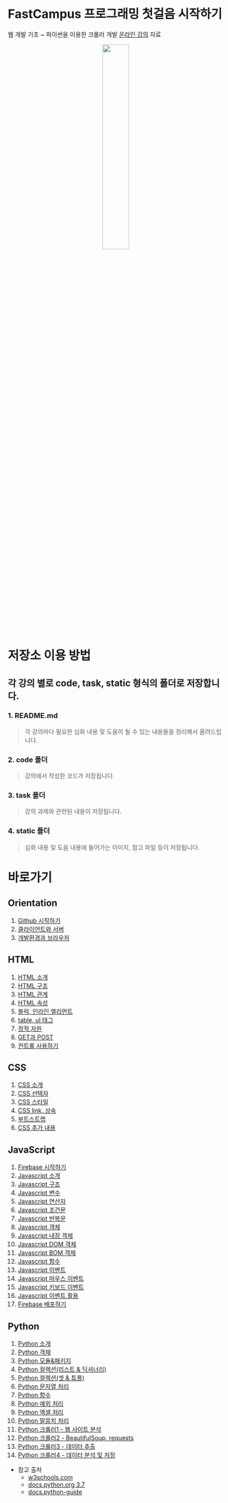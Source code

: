 # FastCampus 프로그래밍 첫걸음 시작하기

웹 개발 기초 ~ 파이썬을 이용한 크롤러 개발 [온라인 강의](http://www.fastcampus.co.kr/dev_online_introdev/) 자료

<p align="center">
    <img src="https://github.com/SeongJaeMoon/FastCampusWebPythonBasic/blob/master/oline-dev.png" width="35%" height="35%">
</p>

# 저장소 이용 방법 
## 각 강의 별로 code, task, static 형식의 폴더로 저장합니다.
### 1. README.md
> 각 강의마다 필요한 심화 내용 및 도움이 될 수 있는 내용들을 정리해서 올려드립니다.
### 2. code 폴더
> 강의에서 작성한 코드가 저장됩니다.
### 3. task 폴더
> 강의 과제와 관련된 내용이 저장됩니다.
### 4. static 폴더
> 심화 내용 및 도움 내용에 들어가는 이미지, 참고 파일 등이 저장됩니다.

# 바로가기
## Orientation
1. [Github 시작하기](https://github.com/SeongJaeMoon/FastCampusWebPythonBasic/tree/master/Learning/Orientation/Course01/)
2. [클라이언트와 서버](https://github.com/SeongJaeMoon/FastCampusWebPythonBasic/tree/master/Learning/Orientation/Course02/)
3. [개발환경과 브라우저](https://github.com/SeongJaeMoon/FastCampusWebPythonBasic/tree/master/Learning/Orientation/Course03/)
## HTML
1. [HTML 소개](https://github.com/SeongJaeMoon/FastCampusWebPythonBasic/tree/master/Learning/HTML/Course01/)
2. [HTML 구조](https://github.com/SeongJaeMoon/FastCampusWebPythonBasic/tree/master/Learning/HTML/Course02/)
3. [HTML 관계](https://github.com/SeongJaeMoon/FastCampusWebPythonBasic/tree/master/Learning/HTML/Course03/)
4. [HTML 속성](https://github.com/SeongJaeMoon/FastCampusWebPythonBasic/tree/master/Learning/HTML/Course04/)
5. [블럭, 인라인 엘리먼트](https://github.com/SeongJaeMoon/FastCampusWebPythonBasic/tree/master/Learning/HTML/Course05/)
6. [table, ul 태그](https://github.com/SeongJaeMoon/FastCampusWebPythonBasic/tree/master/Learning/HTML/Course06/)
7. [정적 자원](https://github.com/SeongJaeMoon/FastCampusWebPythonBasic/tree/master/Learning/HTML/Course07/)
8. [GET과 POST](https://github.com/SeongJaeMoon/FastCampusWebPythonBasic/tree/master/Learning/HTML/Course08/)
9. [컨트롤 사용하기](https://github.com/SeongJaeMoon/FastCampusWebPythonBasic/tree/master/Learning/HTML/Course09/)
## CSS
1. [CSS 소개](https://github.com/SeongJaeMoon/FastCampusWebPythonBasic/tree/master/Learning/CSS/Course01/)
2. [CSS 선택자](https://github.com/SeongJaeMoon/FastCampusWebPythonBasic/tree/master/Learning/CSS/Course02/)
3. [CSS 스타일](https://github.com/SeongJaeMoon/FastCampusWebPythonBasic/tree/master/Learning/CSS/Course03/)
4. [CSS link, 상속](https://github.com/SeongJaeMoon/FastCampusWebPythonBasic/tree/master/Learning/CSS/Course04/)
5. [부트스트랩](https://github.com/SeongJaeMoon/FastCampusWebPythonBasic/tree/master/Learning/CSS/Course05/)
6. [CSS 추가 내용](https://github.com/SeongJaeMoon/FastCampusWebPythonBasic/tree/master/Learning/CSS/Course06/)
## JavaScript
1. [Firebase 시작하기](https://github.com/SeongJaeMoon/FastCampusWebPythonBasic/tree/master/Learning/Javascript/Course01/)
2. [Javascript 소개](https://github.com/SeongJaeMoon/FastCampusWebPythonBasic/tree/master/Learning/Javascript/Course02/)
3. [Javascript 구조](https://github.com/SeongJaeMoon/FastCampusWebPythonBasic/tree/master/Learning/Javascript/Course03/)
4. [Javascript 변수](https://github.com/SeongJaeMoon/FastCampusWebPythonBasic/tree/master/Learning/Javascript/Course04/)
5. [Javascript 연산자](https://github.com/SeongJaeMoon/FastCampusWebPythonBasic/tree/master/Learning/Javascript/Course05/)
6. [Javascript 조건문](https://github.com/SeongJaeMoon/FastCampusWebPythonBasic/tree/master/Learning/Javascript/Course06/)
7. [Javascript 반복문](https://github.com/SeongJaeMoon/FastCampusWebPythonBasic/tree/master/Learning/Javascript/Course07/)
8. [Javascript 객체](https://github.com/SeongJaeMoon/FastCampusWebPythonBasic/tree/master/Learning/Javascript/Course08/)
9. [Javascript 내장 객체](https://github.com/SeongJaeMoon/FastCampusWebPythonBasic/tree/master/Learning/Javascript/Course09/)
10. [Javascript DOM 객체](https://github.com/SeongJaeMoon/FastCampusWebPythonBasic/tree/master/Learning/Javascript/Course10/)
11. [Javascript BOM 객체](https://github.com/SeongJaeMoon/FastCampusWebPythonBasic/tree/master/Learning/Javascript/Course11/)
12. [Javascript 함수](https://github.com/SeongJaeMoon/FastCampusWebPythonBasic/tree/master/Learning/Javascript/Course12/)
13. [Javascript 이벤트](https://github.com/SeongJaeMoon/FastCampusWebPythonBasic/tree/master/Learning/Javascript/Course13/)
14. [Javascript 마우스 이벤트](https://github.com/SeongJaeMoon/FastCampusWebPythonBasic/tree/master/Learning/Javascript/Course14/)
15. [Javascript 키보드 이벤트](https://github.com/SeongJaeMoon/FastCampusWebPythonBasic/tree/master/Learning/Javascript/Course15/)
16. [Javascript 이벤트 활용](https://github.com/SeongJaeMoon/FastCampusWebPythonBasic/tree/master/Learning/Javascript/Course16/)
17. [Firebase 배포하기](https://github.com/SeongJaeMoon/FastCampusWebPythonBasic/tree/master/Learning/Javascript/Course17/)
## Python
1. [Python 소개](https://github.com/SeongJaeMoon/FastCampusWebPythonBasic/tree/master/Learning/Python/Course01/)
2. [Python 객체](https://github.com/SeongJaeMoon/FastCampusWebPythonBasic/tree/master/Learning/Python/Course02/)
3. [Python 모듈&amp;패키지](https://github.com/SeongJaeMoon/FastCampusWebPythonBasic/tree/master/Learning/Python/Course03/)
4. [Python 컬렉션(리스트 &amp; 딕셔너리)](https://github.com/SeongJaeMoon/FastCampusWebPythonBasic/tree/master/Learning/Python/Course04/)
5. [Python 컬렉션(셋 &amp; 튜플)](https://github.com/SeongJaeMoon/FastCampusWebPythonBasic/tree/master/Learning/Python/Course05/)
6. [Python 문자열 처리](https://github.com/SeongJaeMoon/FastCampusWebPythonBasic/tree/master/Learning/Python/Course06/)
7. [Python 함수](https://github.com/SeongJaeMoon/FastCampusWebPythonBasic/tree/master/Learning/Python/Course07/)
8. [Python 예외 처리](https://github.com/SeongJaeMoon/FastCampusWebPythonBasic/tree/master/Learning/Python/Course08/)
9. [Python 엑셀 처리](https://github.com/SeongJaeMoon/FastCampusWebPythonBasic/tree/master/Learning/Python/Course009/)
10. [Python 말뭉치 처리](https://github.com/SeongJaeMoon/FastCampusWebPythonBasic/tree/master/Learning/Python/Course10)
11. [Python 크롤러1 - 웹 사이트 분석](https://github.com/SeongJaeMoon/FastCampusWebPythonBasic/tree/master/Learning/Python/Course11/)
12. [Python 크롤러2 - BeautifulSoup, requests](https://github.com/SeongJaeMoon/FastCampusWebPythonBasic/tree/master/Learning/Python/Course12/)
13. [Python 크롤러3 - 데이터 추출](https://github.com/SeongJaeMoon/FastCampusWebPythonBasic/tree/master/Learning/Python/Course13/)
14. [Python 크롤러4 - 데이터 분석 및 저장](https://github.com/SeongJaeMoon/FastCampusWebPythonBasic/tree/master/Learning/Python/Course14/)

- 참고 출처
    - [w3schools.com](https://www.w3schools.com/)
    - [docs.python.org 3.7](https://docs.python.org/3.7/tutorial/index.html)
    - [docs.python-guide](https://docs.python-guide.org/)


